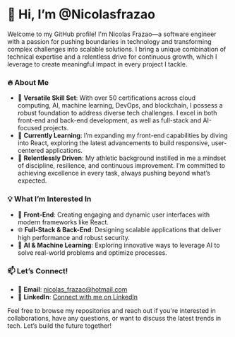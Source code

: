# 👋 Hi, I’m @Nicolasfrazao

Welcome to my GitHub profile! I'm Nicolas Frazao—a software engineer with a passion for pushing boundaries in technology and transforming complex challenges into scalable solutions. I bring a unique combination of technical expertise and a relentless drive for continuous growth, which I leverage to create meaningful impact in every project I tackle.

### 🔥 About Me
- 💼 **Versatile Skill Set**: With over 50 certifications across cloud computing, AI, machine learning, DevOps, and blockchain, I possess a robust foundation to address diverse tech challenges. I excel in both front-end and back-end development, as well as full-stack and AI-focused projects.
- 🌱 **Currently Learning**: I’m expanding my front-end capabilities by diving into React, exploring the latest advancements to build responsive, user-centered applications.
- 🎯 **Relentlessly Driven**: My athletic background instilled in me a mindset of discipline, resilience, and continuous improvement. I’m committed to achieving excellence in every task, always pushing beyond what’s expected.

### 💡 What I’m Interested In
- 🚀 **Front-End**: Creating engaging and dynamic user interfaces with modern frameworks like React.
- 🌐 **Full-Stack & Back-End**: Designing scalable applications that deliver high performance and robust security.
- 🤖 **AI & Machine Learning**: Exploring innovative ways to leverage AI to solve real-world problems and optimize processes.

### 📫 Let’s Connect!
- 📧 **Email**: [nicolas_frazao@hotmail.com](mailto:nicolas_frazao@hotmail.com)
- 💼 **LinkedIn**: [Connect with me on LinkedIn](https://www.linkedin.com/in/nicolas-fraz%C3%A3o-b6591225b/)

Feel free to browse my repositories and reach out if you're interested in collaborations, have any questions, or want to discuss the latest trends in tech. Let’s build the future together!
